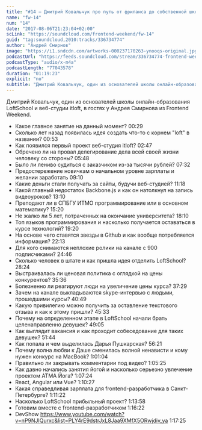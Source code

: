 ```yaml
---
title: "#14 – Дмитрий Ковальчук про путь от фриланса до собственной школы онлайн-образования"
name: "fw-14"
num: "14"
date: "2017-08-06T21:23:04+02:00"
scLink: "https://soundcloud.com/frontend-weekend/fw-14"
guid: "tag:soundcloud,2010:tracks/336734774"
author: "Андрей Смирнов"
image: "https://i1.sndcdn.com/artworks-000237170263-ynooqs-original.jpg"
podcastUrl: "https://feeds.soundcloud.com/stream/336734774-frontend-weekend-fw-14.m4a"
podcastType: "audio/x-m4a"
podcastLength: "77043578"
duration: "01:19:23"
explicit: "no"
subtitle: "Дмитрий Ковальчук, один из основателей школы онлайн-образования LoftSchool и веб-студии itloft, в гостях у Андрея Смирнова из Frontend Weekend."
---
```

Дмитрий Ковальчук, один из основателей школы онлайн-образования LoftSchool и веб-студии itloft, в гостях у Андрея Смирнова из Frontend Weekend.

- Какое главное занятие на данный момент? 00:29
- Сколько лет назад появилась идея создать что-то с корнем "loft" в названии? 00:53
- Как появился первый проект веб-студия itloft? 02:47
- Обречено ли на провал делегирование дела всей своей жизни человеку со стороны? 05:48
- Было ли лениво судиться с заказчиком из-за тысячи рублей? 07:32
- Предостережение новичкам о начальном уровне зарплаты и желании заработать 09:10
- Какие деньги стали получать за сайты, будучи веб-студией? 11:18
- Какой главный недостаток Backbone.js и как он натолкнул на запись видеоуроков? 13:10
- Преподают ли в СПБГУ ИТМО программирование или в основном математику? 15:20
- Не жалко ли 5 лет, потраченных на окончание университета? 18:10
- Топ языков программирования и насколько получается оставаться в курсе технологий? 19:20
- На основе чего ставятся звезды в Github и как вообще потребляется информация? 22:13
- Для кого снимаются неплохие ролики на канале с 900 подписчиками? 24:46
- Сколько человек в штате и как пришла идея отделить LoftSchool? 28:24
- Выстраивалась ли ценовая политика с оглядкой на цены конкурентов? 35:36
- Болезненно ли реагируют люди на увеличение цены курса? 37:29
- Зачем на канале выкладываются skype-интервью с людьми, прошедшими курсы? 40:49
- Какую привилегию можно получить за оставление текстового отзыва и как к этому пришли? 45:33
- Почему на определенном этапе в LoftSchool начали брать целенаправленно девушек? 49:05
- Как выглядит вакансия и как проходит собеседование для таких девушек? 51:44
- Как попала и чем выделилась Дарья Пушкарская? 56:21
- Почему волна любви к Даше сменилась волной ненависти и кому нужен конкурс на MacBook? 1:01:04
- Правильно ли закрывать комментарии под видео? 1:05:25
- Как давно начались занятия йогой и насколько серьезно увлечение проектом АТМА Йога? 1:07:24
- React, Angular или Vue? 1:10:27
- Какая справедливая зарплата для frontend-разработчика в Санкт-Петербурге? 1:11:22
- Насколько LoftSchool прибыльный проект? 1:13:58
- Готовим вместе с frontend-разработчиком 1:16:22
- DevShow https://www.youtube.com/watch?v=nP9NJlQurxc&list=PLY4rE9dstrJxL8Jaa9XMfX5ORwjdiv_ya 1:17:25